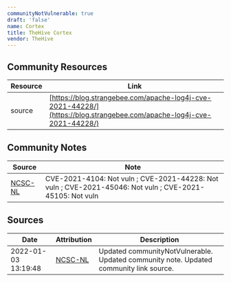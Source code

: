 ```yaml
---
communityNotVulnerable: true
draft: 'false'
name: Cortex
title: TheHive Cortex
vendor: TheHive
---
```



## Community Resources
| Resource | Link |
| --- | --- |
| source | [https://blog.strangebee.com/apache-log4j-cve-2021-44228/](https://blog.strangebee.com/apache-log4j-cve-2021-44228/) |

## Community Notes
| Source | Note |
| --- | --- |
| [NCSC-NL](https://github.com/NCSC-NL/log4shell/blob/main/software/README.md) | CVE-2021-4104: Not vuln ; CVE-2021-44228: Not vuln ; CVE-2021-45046: Not vuln ; CVE-2021-45105: Not vuln </ul> |

## Sources
| Date | Attribution | Description |
| --- | --- | --- |
| 2022-01-03 13:19:48 | [NCSC-NL](https://github.com/NCSC-NL/log4shell/blob/main/software/README.md) | Updated communityNotVulnerable. Updated community note. Updated community link source.  |
